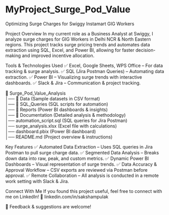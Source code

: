 # MyProject_Surge_Pod_Value
Optimizing Surge Charges for Swiggy Instamart GIG Workers

Project Overview
In my current role as a Business Analyst at Swiggy, I analyze surge charges for GIG Workers in Delhi NCR & North Eastern regions. This project tracks surge pricing trends and automates data extraction using SQL, Excel, and Power BI, allowing for faster decision-making and improved incentive allocation.

Tools & Technologies Used
✅ Excel, Google Sheets, WPS Office – For data tracking & surge analysis.
✅ SQL (Jira Postman Queries) – Automating data extraction.
✅ Power BI – Visualizing surge trends with interactive dashboards.
✅ Slack & Jira – Communication & project tracking.

📁 Surge_Pod_Value_Analysis  
│── 📂 Data (Sample datasets in CSV format)  
│── 📂 SQL_Queries (SQL scripts for automation)  
│── 📂 Reports (Power BI dashboards & insights)  
│── 📂 Documentation (Detailed analysis & methodology)  
│── automation_script.sql (SQL queries for Jira Postman)  
│── surge_analysis.xlsx (Excel file with calculations)  
│── dashboard.pbix (Power BI dashboard)  
│── README.md (Project overview & instructions)  


Key Features
✅ Automated Data Extraction – Uses SQL queries in Jira Postman to pull surge charge data.
✅ Segmented Data Analysis – Breaks down data into raw, peak, and custom metrics.
✅ Dynamic Power BI Dashboards – Visual representation of surge trends.
✅ Data Accuracy & Approval Workflow – CSV exports are reviewed via Postman before approval.
✅ Remote Collaboration – All analysis is conducted in a remote work setting with Slack & Jira.

Connect With Me
If you found this project useful, feel free to connect with me on LinkedIn!
🔗 linkedin.com/in/sakshampulak

📩 Feedback & suggestions are welcome!
